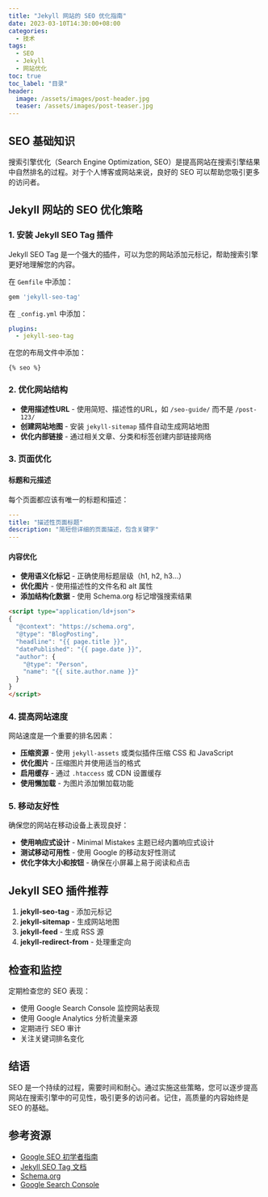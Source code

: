 ```yaml
---
title: "Jekyll 网站的 SEO 优化指南"
date: 2023-03-10T14:30:00+08:00
categories:
  - 技术
tags:
  - SEO
  - Jekyll
  - 网站优化
toc: true
toc_label: "目录"
header:
  image: /assets/images/post-header.jpg
  teaser: /assets/images/post-teaser.jpg
---
```


## SEO 基础知识

搜索引擎优化（Search Engine Optimization, SEO）是提高网站在搜索引擎结果中自然排名的过程。对于个人博客或网站来说，良好的 SEO 可以帮助您吸引更多的访问者。

## Jekyll 网站的 SEO 优化策略

### 1. 安装 Jekyll SEO Tag 插件

Jekyll SEO Tag 是一个强大的插件，可以为您的网站添加元标记，帮助搜索引擎更好地理解您的内容。

在 `Gemfile` 中添加：

```ruby
gem 'jekyll-seo-tag'
```

在 `_config.yml` 中添加：

```yaml
plugins:
  - jekyll-seo-tag
```

在您的布局文件中添加：

```liquid
{% seo %}
```

### 2. 优化网站结构

- **使用描述性URL** - 使用简短、描述性的URL，如 `/seo-guide/` 而不是 `/post-123/`
- **创建网站地图** - 安装 `jekyll-sitemap` 插件自动生成网站地图
- **优化内部链接** - 通过相关文章、分类和标签创建内部链接网络

### 3. 页面优化

#### 标题和元描述

每个页面都应该有唯一的标题和描述：

```yaml
---
title: "描述性页面标题"
description: "简短但详细的页面描述，包含关键字"
---
```

#### 内容优化

- **使用语义化标记** - 正确使用标题层级（h1, h2, h3...）
- **优化图片** - 使用描述性的文件名和 alt 属性
- **添加结构化数据** - 使用 Schema.org 标记增强搜索结果

```html
<script type="application/ld+json">
{
  "@context": "https://schema.org",
  "@type": "BlogPosting",
  "headline": "{{ page.title }}",
  "datePublished": "{{ page.date }}",
  "author": {
    "@type": "Person",
    "name": "{{ site.author.name }}"
  }
}
</script>
```

### 4. 提高网站速度

网站速度是一个重要的排名因素：

- **压缩资源** - 使用 `jekyll-assets` 或类似插件压缩 CSS 和 JavaScript
- **优化图片** - 压缩图片并使用适当的格式
- **启用缓存** - 通过 `.htaccess` 或 CDN 设置缓存
- **使用懒加载** - 为图片添加懒加载功能

### 5. 移动友好性

确保您的网站在移动设备上表现良好：

- **使用响应式设计** - Minimal Mistakes 主题已经内置响应式设计
- **测试移动可用性** - 使用 Google 的移动友好性测试
- **优化字体大小和按钮** - 确保在小屏幕上易于阅读和点击

## Jekyll SEO 插件推荐

1. **jekyll-seo-tag** - 添加元标记
2. **jekyll-sitemap** - 生成网站地图
3. **jekyll-feed** - 生成 RSS 源
4. **jekyll-redirect-from** - 处理重定向

## 检查和监控

定期检查您的 SEO 表现：

- 使用 Google Search Console 监控网站表现
- 使用 Google Analytics 分析流量来源
- 定期进行 SEO 审计
- 关注关键词排名变化

## 结语

SEO 是一个持续的过程，需要时间和耐心。通过实施这些策略，您可以逐步提高网站在搜索引擎中的可见性，吸引更多的访问者。记住，高质量的内容始终是 SEO 的基础。

## 参考资源

- [Google SEO 初学者指南](https://developers.google.com/search/docs/beginner/seo-starter-guide)
- [Jekyll SEO Tag 文档](https://github.com/jekyll/jekyll-seo-tag)
- [Schema.org](https://schema.org)
- [Google Search Console](https://search.google.com/search-console) 